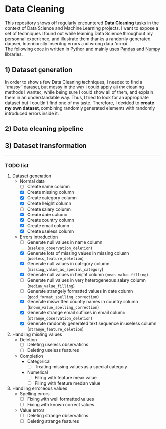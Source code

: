 # Data Cleaning

This repository shows off regularly encountered **Data Cleaning** tasks in the context of Data Science and Machine Learning projects. I want to expose a set of techniques I found out while learning Data Science throughout my personnal experience, and illustrate them thanks a randomly generated dataset, intentionally inserting errors and wrong data format.  
The following code in written in Python and mainly uses [Pandas](https://pandas.pydata.org/) and [Numpy](http://www.numpy.org/) libraries.

## 1) Dataset generation

In order to show a few Data Cleaning techniques, I needed to find a *"messy"* dataset, but messy in the way I could apply all the cleaning methods I wanted, while being sure I could show all of them, and explain them in an understandable way. Thus, I tried to look for an appropriate dataset but I couldn't find one of my taste. Therefore, I decided to **create my own dataset**, combining randomly generated elements with randomly introduced errors inside it.

## 2) Data cleaning pipeline

## 3) Dataset transformation

---

### TODO list

1. Dataset generation
   - Normal data
     - [ ] Create name column
     - [x] Create missing column
     - [x] Create category column
     - [x] Create height column
     - [ ] Create salary column
     - [x] Create date column
     - [x] Create country column
     - [x] Create email column
     - [x] Create useless column
   - Errors introduction
     - [ ] Generate null values in name column (`useless_observation_deletion`)
     - [x] Generate lots of missing values in missing column (`useless_feature_deletion`)
     - [x] Generate null values in category column (`missing_value_as_special_category`)
     - [x] Generate null values in height column (`mean_value_filling`)
     - [ ] Generate null values in very heterogeneous salary column (`median_value_filling`)
     - [ ] Generate strangely formatted values in date column (`good_format_spelling_correction`)
     - [x] Generate miswritten country names in country column (`known_value_spelling_correction`)
     - [x] Generate strange email suffixes in email column (`strange_observation_deletion`)
     - [x] Generate randomly generated text sequence in useless column (`strange_feature_deletion`)
2. Handling missing values  
   - Deletion
     - [ ] Deleting useless observations
     - [ ] Deleting useless features
   - Completion
     - Categorical
       - [ ] Treating missing values as a special category
     - Numerical
       - [ ] Filling with feature mean value
       - [ ] Filling with feature median value
3. Handling erroneous values
   - Spelling errors
     - [ ] Fixing with well formatted values
     - [ ] Fixing with known correct values
   - Value errors
     - [ ] Deleting strange observations
     - [ ] Deleting strange features
